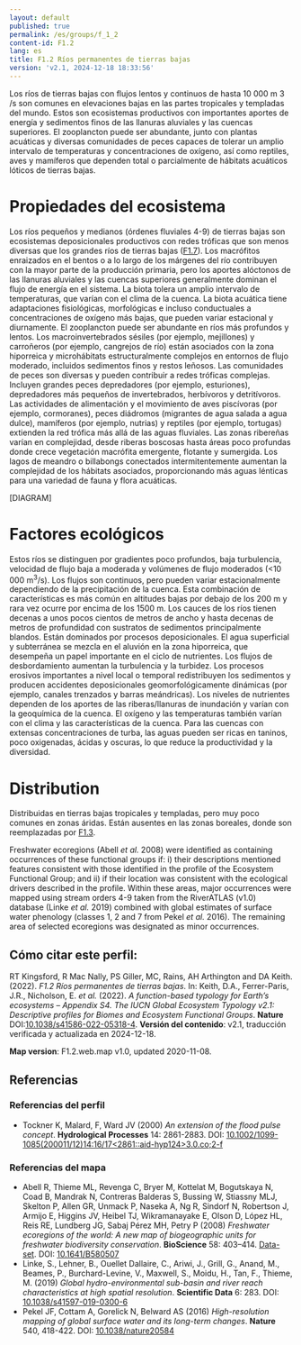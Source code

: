 ```yaml
---
layout: default
published: true
permalink: /es/groups/f_1_2
content-id: F1.2
lang: es
title: F1.2 Ríos permanentes de tierras bajas
version: 'v2.1, 2024-12-18 18:33:56'
---
```


Los ríos de tierras bajas con flujos lentos y continuos de hasta 10 000 m
3
/s son comunes en elevaciones bajas en las partes tropicales y templadas del mundo. Estos son ecosistemas productivos con importantes aportes de energía y sedimentos finos de las llanuras aluviales y las cuencas superiores. El zooplancton puede ser abundante, junto con plantas acuáticas y diversas comunidades de peces capaces de tolerar un amplio intervalo de temperaturas y concentraciones de oxígeno, así como reptiles, aves y mamíferos que dependen total o parcialmente de hábitats acuáticos lóticos de tierras bajas.

# Propiedades del ecosistema
 
Los ríos pequeños y medianos (órdenes fluviales 4-9) de tierras bajas son ecosistemas deposicionales productivos con redes tróficas que son menos diversas que los grandes ríos de tierras bajas ([F1.7](/explore/groups/F1.7)). Los macrófitos enraizados en el bentos o a lo largo de los márgenes del río contribuyen con la mayor parte de la producción primaria, pero los aportes alóctonos de las llanuras aluviales y las cuencas superiores generalmente dominan el flujo de energía en el sistema. La biota tolera un amplio intervalo de temperaturas, que varían con el clima de la cuenca. La biota acuática tiene adaptaciones fisiológicas, morfológicas e incluso conductuales a concentraciones de oxígeno más bajas, que pueden variar estacional y diurnamente. El zooplancton puede ser abundante en ríos más profundos y lentos. Los macroinvertebrados sésiles (por ejemplo, mejillones) y carroñeros (por ejemplo, cangrejos de río) están asociados con la zona hiporreica y microhábitats estructuralmente complejos en entornos de flujo moderado, incluidos sedimentos finos y restos leñosos. Las comunidades de peces son diversas y pueden contribuir a redes tróficas complejas. Incluyen grandes peces depredadores (por ejemplo, esturiones), depredadores más pequeños de invertebrados, herbívoros y detritívoros. Las actividades de alimentación y el movimiento de aves piscívoras (por ejemplo, cormoranes), peces diádromos (migrantes de agua salada a agua dulce), mamíferos (por ejemplo, nutrias) y reptiles (por ejemplo, tortugas) extienden la red trófica más allá de las aguas fluviales. Las zonas ribereñas varían en complejidad, desde riberas boscosas hasta áreas poco profundas donde crece vegetación macrófita emergente, flotante y sumergida. Los lagos de meandro o billabongs conectados intermitentemente aumentan la complejidad de los hábitats asociados, proporcionando más aguas lénticas para una variedad de fauna y flora acuáticas.

[DIAGRAM]

# Factores ecológicos
 
Estos ríos se distinguen por gradientes poco profundos, baja turbulencia, velocidad de flujo baja a moderada y volúmenes de flujo moderados (<10 000 m<sup>3</sup>/s). Los flujos son continuos, pero pueden variar estacionalmente dependiendo de la precipitación de la cuenca. Esta combinación de características es más común en altitudes bajas por debajo de los 200 m y rara vez ocurre por encima de los 1500 m. Los cauces de los ríos tienen decenas a unos pocos cientos de metros de ancho y hasta decenas de metros de profundidad con sustratos de sedimentos principalmente blandos. Están dominados por procesos deposicionales. El agua superficial y subterránea se mezcla en el aluvión en la zona hiporreica, que desempeña un papel importante en el ciclo de nutrientes. Los flujos de desbordamiento aumentan la turbulencia y la turbidez. Los procesos erosivos importantes a nivel local o temporal redistribuyen los sedimentos y producen accidentes deposicionales geomorfológicamente dinámicas (por ejemplo, canales trenzados y barras meándricas). Los niveles de nutrientes dependen de los aportes de las riberas/llanuras de inundación y varían con la geoquímica de la cuenca. El oxígeno y las temperaturas también varían con el clima y las características de la cuenca. Para las cuencas con extensas concentraciones de turba, las aguas pueden ser ricas en taninos, poco oxigenadas, ácidas y oscuras, lo que reduce la productividad y la diversidad.
 
# Distribution
 
Distribuidas en tierras bajas tropicales y templadas, pero muy poco comunes en zonas áridas. Están ausentes en las zonas boreales, donde son reemplazadas por [F1.3](/explore/groups/F1.3).

Freshwater ecoregions (Abell _et al._ 2008) were identified as containing occurrences of these functional groups if: i) their descriptions mentioned features consistent with those identified in the profile of the Ecosystem Functional Group; and ii) if their location was consistent with the ecological drivers described in the profile. Within these areas, major occurrences were mapped using stream orders 4-9 taken from the RiverATLAS (v1.0) database (Linke _et al._ 2019) combined with global estimates of surface water phenology (classes 1, 2 and 7 from Pekel _et al._ 2016). The remaining area of selected ecoregions was designated as minor occurrences.

## Cómo citar este perfil:

RT Kingsford, R Mac Nally, PS Giller, MC, Rains, AH Arthington and DA Keith. (2022). *F1.2 Ríos permanentes de tierras bajas*. In: Keith, D.A., Ferrer-Paris, J.R., Nicholson, E. *et al.* (2022). *A function-based typology for Earth’s ecosystems – Appendix S4. The IUCN Global Ecosystem Typology v2.1: Descriptive profiles for Biomes and Ecosystem Functional Groups*. **Nature** DOI:[10.1038/s41586-022-05318-4](https://doi.org/10.1038/s41586-022-05318-4).
**Versión del contenido**: v2.1, traducción verificada y actualizada en 2024-12-18.

**Map version**: F1.2.web.map v1.0, updated 2020-11-08.

## Referencias

### Referencias del perfil
* Tockner K, Malard, F, Ward JV  (2000) *An extension of the flood pulse concept*. **Hydrological Processes** 14: 2861-2883. DOI: [10.1002/1099-1085(200011/12)14:16/17<2861::aid-hyp124>3.0.co;2-f](http://doi.org/10.1002/1099-1085(200011/12)14:16/17<2861::aid-hyp124>3.0.co;2-f)

### Referencias del mapa
* Abell R, Thieme ML, Revenga C, Bryer M, Kottelat M, Bogutskaya N, Coad B, Mandrak N, Contreras Balderas S, Bussing W, Stiassny MLJ, Skelton P, Allen GR, Unmack P, Naseka A, Ng R, Sindorf N, Robertson J, Armijo E, Higgins JV, Heibel TJ, Wikramanayake E, Olson D, López HL, Reis RE, Lundberg JG, Sabaj Pérez MH, Petry P  (2008) *Freshwater ecoregions of the world: A new map of biogeographic units for freshwater biodiversity conservation*. **BioScience** 58: 403–414. [Data-set](http://www.feow.org). DOI: [10.1641/B580507](http://doi.org/10.1641/B580507)
* Linke, S., Lehner, B., Ouellet Dallaire, C., Ariwi, J., Grill, G., Anand, M., Beames, P., Burchard-Levine, V., Maxwell, S., Moidu, H., Tan, F., Thieme, M.  (2019) *Global hydro-environmental sub-basin and river reach characteristics at high spatial resolution*. **Scientific Data** 6: 283. DOI: [10.1038/s41597-019-0300-6](http://doi.org/10.1038/s41597-019-0300-6)
* Pekel JF, Cottam A, Gorelick N, Belward AS (2016) *High-resolution mapping of global surface water and its long-term changes*. **Nature** 540, 418-422. DOI: [10.1038/nature20584](http://doi.org/10.1038/nature20584)
